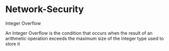 # Network-Security

Integer Overflow

An Integer Overflow is the condition that occurs when the result of an
arithmetic operation exceeds the maximum size of the integer type used to
store it
